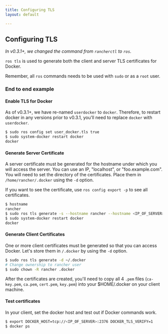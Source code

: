 ```yaml
---
title: Configuring TLS
layout: default

---
```


## Configuring TLS

_In v0.3.1+, we changed the command from `rancherctl` to `ros`._

`ros tls` is used to generate both the client and server TLS certificates for Docker.

Remember, all `ros` commands needs to be used with `sudo` or as a `root` user.

### End to end example

#### Enable TLS for Docker

As of v0.3.1+, we have re-named `userdocker` to `docker`. Therefore, to restart docker in any versions prior to v0.3.1, you'll need to replace `docker` with `userdocker`.

```bash
$ sudo ros config set user_docker.tls true
$ sudo system-docker restart docker
docker
```

#### Generate Server Certificate

A server certificate must be generated for the hostname under which you will access the server.  You can use an IP, "localhost", or "foo.example.com". You will need to set the directory of the certificates. Place them in `/home/rancher/.docker` using the `-d` option.

If you want to see the certificate, use `ros config export -p` to see all certificates.

```bash
$ hostname
rancher
$ sudo ros tls generate -s --hostname rancher --hostname <IP_OF_SERVER> -d /home/rancher/.docker
$ sudo system-docker restart docker
docker
```

#### Generate Client Certificates

One or more client certificates must be generated so that you can access Docker. Let's store them in `/.docker` by using the `-d` option.

```bash
$ sudo ros tls generate -d ~/.docker
# Change ownership to rancher user
$ sudo chown -R rancher .docker
```

After the certificates are created, you'll need to copy all 4 `.pem` files (`ca-key.pem`, `ca.pem`, `cert.pem`, `key.pem`) into your $HOME/.docker on your client machine. 

#### Test certificates

In your client, set the docker host and test out if Docker commands work. 

```bash
$ export DOCKER_HOST=tcp://<IP_OF_SERVER>:2376 DOCKER_TLS_VERIFY=1
$ docker ps
```
